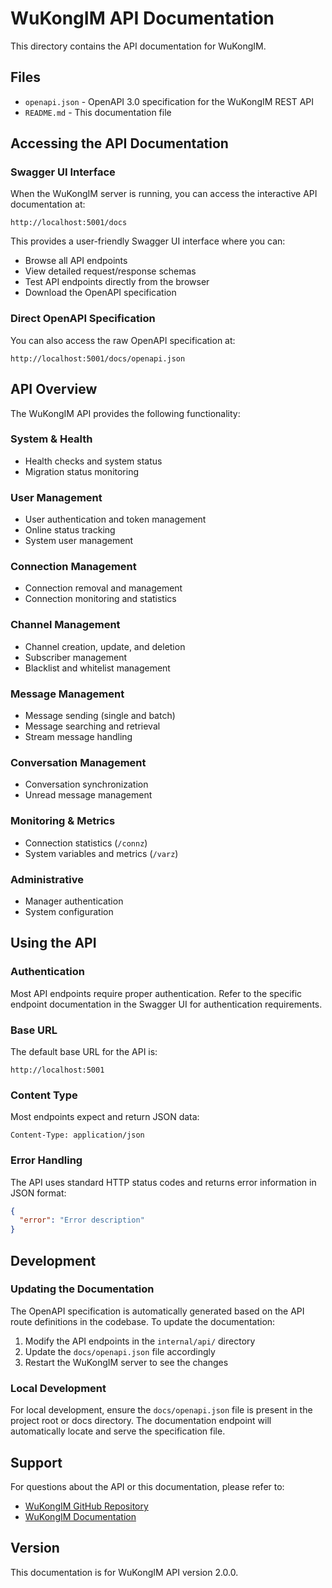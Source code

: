 # WuKongIM API Documentation

This directory contains the API documentation for WuKongIM.

## Files

- `openapi.json` - OpenAPI 3.0 specification for the WuKongIM REST API
- `README.md` - This documentation file

## Accessing the API Documentation

### Swagger UI Interface

When the WuKongIM server is running, you can access the interactive API documentation at:

```
http://localhost:5001/docs
```

This provides a user-friendly Swagger UI interface where you can:

- Browse all API endpoints
- View detailed request/response schemas
- Test API endpoints directly from the browser
- Download the OpenAPI specification

### Direct OpenAPI Specification

You can also access the raw OpenAPI specification at:

```
http://localhost:5001/docs/openapi.json
```

## API Overview

The WuKongIM API provides the following functionality:

### System & Health
- Health checks and system status
- Migration status monitoring

### User Management
- User authentication and token management
- Online status tracking
- System user management

### Connection Management
- Connection removal and management
- Connection monitoring and statistics

### Channel Management
- Channel creation, update, and deletion
- Subscriber management
- Blacklist and whitelist management

### Message Management
- Message sending (single and batch)
- Message searching and retrieval
- Stream message handling

### Conversation Management
- Conversation synchronization
- Unread message management

### Monitoring & Metrics
- Connection statistics (`/connz`)
- System variables and metrics (`/varz`)

### Administrative
- Manager authentication
- System configuration

## Using the API

### Authentication

Most API endpoints require proper authentication. Refer to the specific endpoint documentation in the Swagger UI for authentication requirements.

### Base URL

The default base URL for the API is:
```
http://localhost:5001
```

### Content Type

Most endpoints expect and return JSON data:
```
Content-Type: application/json
```

### Error Handling

The API uses standard HTTP status codes and returns error information in JSON format:

```json
{
  "error": "Error description"
}
```

## Development

### Updating the Documentation

The OpenAPI specification is automatically generated based on the API route definitions in the codebase. To update the documentation:

1. Modify the API endpoints in the `internal/api/` directory
2. Update the `docs/openapi.json` file accordingly
3. Restart the WuKongIM server to see the changes

### Local Development

For local development, ensure the `docs/openapi.json` file is present in the project root or docs directory. The documentation endpoint will automatically locate and serve the specification file.

## Support

For questions about the API or this documentation, please refer to:

- [WuKongIM GitHub Repository](https://github.com/WuKongIM/WuKongIM)
- [WuKongIM Documentation](https://githubim.com)

## Version

This documentation is for WuKongIM API version 2.0.0.
